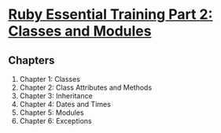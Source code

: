 # [Ruby Essential Training Part 2: Classes and Modules](https://www.linkedin.com/learning/ruby-essential-training-part-2-classes-and-modules)

## Chapters

1. Chapter 1: Classes
2. Chapter 2: Class Attributes and Methods
3. Chapter 3: Inheritance
4. Chapter 4: Dates and Times
5. Chapter 5: Modules
6. Chapter 6: Exceptions
